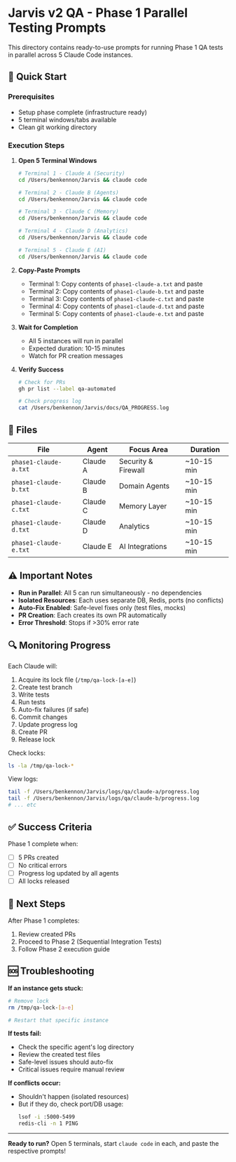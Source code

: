 # Jarvis v2 QA - Phase 1 Parallel Testing Prompts

This directory contains ready-to-use prompts for running Phase 1 QA tests in parallel across 5 Claude Code instances.

## 🚀 Quick Start

### Prerequisites
- Setup phase complete (infrastructure ready)
- 5 terminal windows/tabs available
- Clean git working directory

### Execution Steps

1. **Open 5 Terminal Windows**
   ```bash
   # Terminal 1 - Claude A (Security)
   cd /Users/benkennon/Jarvis && claude code

   # Terminal 2 - Claude B (Agents)
   cd /Users/benkennon/Jarvis && claude code

   # Terminal 3 - Claude C (Memory)
   cd /Users/benkennon/Jarvis && claude code

   # Terminal 4 - Claude D (Analytics)
   cd /Users/benkennon/Jarvis && claude code

   # Terminal 5 - Claude E (AI)
   cd /Users/benkennon/Jarvis && claude code
   ```

2. **Copy-Paste Prompts**
   - Terminal 1: Copy contents of `phase1-claude-a.txt` and paste
   - Terminal 2: Copy contents of `phase1-claude-b.txt` and paste
   - Terminal 3: Copy contents of `phase1-claude-c.txt` and paste
   - Terminal 4: Copy contents of `phase1-claude-d.txt` and paste
   - Terminal 5: Copy contents of `phase1-claude-e.txt` and paste

3. **Wait for Completion**
   - All 5 instances will run in parallel
   - Expected duration: 10-15 minutes
   - Watch for PR creation messages

4. **Verify Success**
   ```bash
   # Check for PRs
   gh pr list --label qa-automated

   # Check progress log
   cat /Users/benkennon/Jarvis/docs/QA_PROGRESS.log
   ```

## 📁 Files

| File | Agent | Focus Area | Duration |
|------|-------|------------|----------|
| `phase1-claude-a.txt` | Claude A | Security & Firewall | ~10-15 min |
| `phase1-claude-b.txt` | Claude B | Domain Agents | ~10-15 min |
| `phase1-claude-c.txt` | Claude C | Memory Layer | ~10-15 min |
| `phase1-claude-d.txt` | Claude D | Analytics | ~10-15 min |
| `phase1-claude-e.txt` | Claude E | AI Integrations | ~10-15 min |

## ⚠️ Important Notes

- **Run in Parallel**: All 5 can run simultaneously - no dependencies
- **Isolated Resources**: Each uses separate DB, Redis, ports (no conflicts)
- **Auto-Fix Enabled**: Safe-level fixes only (test files, mocks)
- **PR Creation**: Each creates its own PR automatically
- **Error Threshold**: Stops if >30% error rate

## 🔍 Monitoring Progress

Each Claude will:
1. Acquire its lock file (`/tmp/qa-lock-[a-e]`)
2. Create test branch
3. Write tests
4. Run tests
5. Auto-fix failures (if safe)
6. Commit changes
7. Update progress log
8. Create PR
9. Release lock

Check locks:
```bash
ls -la /tmp/qa-lock-*
```

View logs:
```bash
tail -f /Users/benkennon/Jarvis/logs/qa/claude-a/progress.log
tail -f /Users/benkennon/Jarvis/logs/qa/claude-b/progress.log
# ... etc
```

## ✅ Success Criteria

Phase 1 complete when:
- [ ] 5 PRs created
- [ ] No critical errors
- [ ] Progress log updated by all agents
- [ ] All locks released

## 🔄 Next Steps

After Phase 1 completes:
1. Review created PRs
2. Proceed to Phase 2 (Sequential Integration Tests)
3. Follow Phase 2 execution guide

## 🆘 Troubleshooting

**If an instance gets stuck:**
```bash
# Remove lock
rm /tmp/qa-lock-[a-e]

# Restart that specific instance
```

**If tests fail:**
- Check the specific agent's log directory
- Review the created test files
- Safe-level issues should auto-fix
- Critical issues require manual review

**If conflicts occur:**
- Shouldn't happen (isolated resources)
- But if they do, check port/DB usage:
  ```bash
  lsof -i :5000-5499
  redis-cli -n 1 PING
  ```

---

**Ready to run?** Open 5 terminals, start `claude code` in each, and paste the respective prompts!
